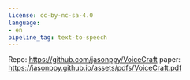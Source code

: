 ```yaml
---
license: cc-by-nc-sa-4.0
language:
- en
pipeline_tag: text-to-speech
---
```


Repo: https://github.com/jasonppy/VoiceCraft
paper: https://jasonppy.github.io/assets/pdfs/VoiceCraft.pdf